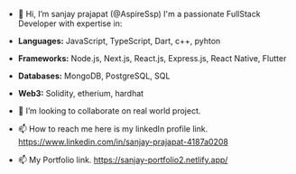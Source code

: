 - 👋 Hi, I’m sanjay prajapat (@AspireSsp)
I'm a passionate FullStack Developer with expertise in:

- **Languages:** JavaScript, TypeScript, Dart, c++, pyhton
- **Frameworks:** Node.js, Next.js, React.js, Express.js, React Native, Flutter
- **Databases:** MongoDB, PostgreSQL, SQL
- **Web3:** Solidity, etherium, hardhat
  
- 💞️ I’m looking to collaborate on real world project.
- 📫 How to reach me here is my linkedIn profile link.  https://www.linkedin.com/in/sanjay-prajapat-4187a0208
- 📫 My Portfolio link.  https://sanjay-portfolio2.netlify.app/

<!---
AspireSsp/AspireSsp is a ✨ special ✨ repository because its `README.md` (this file) appears on your GitHub profile.
You can click the Preview link to take a look at your changes.
--->

